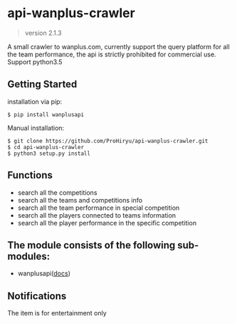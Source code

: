 # api-wanplus-crawler

> version 2.1.3

A small crawler to wanplus.com, currently support the query platform for all the team performance, the api is strictly prohibited for commercial use. Support python3.5

## Getting Started

installation via pip:

```
$ pip install wanplusapi
```

Manual installation:

```
$ git clone https://github.com/ProHiryu/api-wanplus-crawler.git
$ cd api-wanplus-crawler
$ python3 setup.py install
```

## Functions

- search all the competitions
- search all the teams and competitions info
- search all the team performance in special competition
- search all the players connected to teams information
- search all the player performance in the specific competition

## The module consists of the following sub-modules:

- wanplusapi([docs](/docs/wanplusapi.md))


## Notifications

The item is for entertainment only
